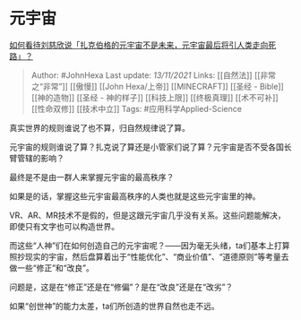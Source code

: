 # 元宇宙
[如何看待刘慈欣说「扎克伯格的元宇宙不是未来，元宇宙最后将引人类走向死路」？](https://www.zhihu.com/question/496880204/answer/2214769695)

> Author: #JohnHexa 
Last update: *13/11/2021* 
Links: [[自然法]] [[非常之“非常”]] [[傲慢]] [[John Hexa/上帝]] [[MINECRAFT]] [[圣经 - Bible]] [[神的造物]] [[圣经 - 神的样子]] [[科技上限]] [[终极真理]] [[术不可补]] [[性命双修]] [[技术中立]]
Tags: #应用科学Applied-Science  

真实世界的规则谁说了也不算，归自然规律说了算。

元宇宙的规则谁说了算？扎克说了算还是小管家们说了算？元宇宙是否不受各国长臂管辖的影响？

最终是不是由一群人来掌握元宇宙的最高秩序？

如果是的话，掌握这些元宇宙最高秩序的人类也就是这些元宇宙里的神。

VR、AR、MR技术不是假的，但是这跟元宇宙几乎没有关系。这些问题能解决，即使只有文字也可以构造世界。

而这些“人神”们在如何创造自己的元宇宙呢？——因为毫无头绪，ta们基本上打算照抄现实的宇宙，然后盘算着出于“性能优化”、“商业价值”、“道德原则”等考量去做一些“修正”和“改良”。

问题是，这是在“修正”还是在“修偏”？是在“改良”还是在“改劣”？

如果“创世神”的能力太差，ta们所创造的世界自然也走不远。

